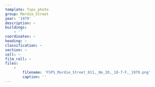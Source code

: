 ```yaml
---
template: fsps_photo
group: Mardie_Street
year: '1979'
description: ~
buildings:
    - ''
coordinates: ~
heading: ~
classification: ~
section: ~
cell: ~
film_roll: ~
files:
    -
        filename: 'FSPS_Mardie_Street_011,_No_20,_18-7-F,_1979.png'
        caption: ''
---
```

